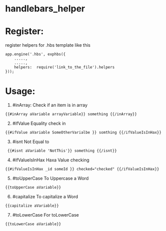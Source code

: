 # handlebars_helper

Register:
=============
register helpers for .hbs template like this

```
app.engine('.hbs', exphbs({
    .....,
    .....,
    helpers:  require('link_to_the_file').helpers
}));

```
Usage:
=============
1. #inArray:
Check if an item is in array
```
{{#inArray aVariable arrayVariable}} something {{/inArray}}
```
2. #ifValue
Equality check in
```
{{#ifValue aVariable SomeOtherVarialbe }} somthing {{/ifValueIsInHax}}
```

3. #isnt
Not Equal to
```
 {{#isnt aVariable 'NotThis'}} something {{/isnt}}
```

4. #ifValueIsInHax
Haxa Value checking
```
{{#ifValueIsInHax _id someId }} checked="checked" {{/ifValueIsInHax}}
```
5. #toUpperCase
To Uppercase a Word
```
{{toUpperCase aVariable}}
```

6. #capitalize
To capitalize a Word
```
{{capitalize aVariable}}
```

7. #toLowerCase
For toLowerCase
```
{{toLowerCase aVariable}}
```

